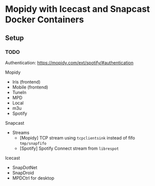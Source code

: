 # Mopidy with Icecast and Snapcast Docker Containers

## Setup

### TODO

Authentication: https://mopidy.com/ext/spotify/#authentication

Mopidy
- Iris (frontend)
- Mobile (frontend)
- TuneIn
- MPD
- Local
- m3u
- Spotify

Snapcast
- Streams
    - [Mopidy] TCP stream using `tcpclientsink` instead of fifo `tmp/snapfifo`
    - [Spotify] Spotify Connect stream from `librespot`

Icecast

- SnapDotNet
- SnapDroid
- MPDCtrl for desktop